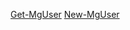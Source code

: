 
[Get-MgUser](/powershell/module/microsoft.graph.users/get-mguser?view=graph-powershell-1.0)
[New-MgUser](/powershell/module/microsoft.graph.users/new-mguser?view=graph-powershell-1.0)
